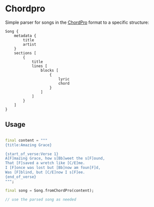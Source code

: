 # Chordpro

Simple parser for songs in the [ChordPro](https://chordpro.org/) format to a specific structure:

```
Song {
    metadata {
        title
        artist
    }
    sections [
        {
            title
            lines [
                blocks [
                    {
                        lyric
                        chord
                    }
                ]
            ]
        }
    ]
}

```

## Usage

```dart

final content = """
{title:Amazing Grace}

{start_of_verse:Verse 1}
A[F]mazing Grace, how s[Bb]weet the s[F]ound,
That [F]saved a wretch like [C/E]me.
I [F]once was lost but [Bb]now am foun[F]d,
Was [F]blind, but [C/E]now I s[F]ee.
{end_of_verse}
""";

final song = Song.fromChordPro(content);

// use the parsed song as needed

```
